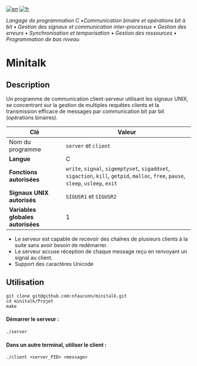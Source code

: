 [![en](https://img.shields.io/badge/lang-en-pink.svg)](https://github.com/nfauconn/minitalk/blob/master/README.md)
[![fr](https://img.shields.io/badge/lang-fr-purple.svg)](https://github.com/nfauconn/minitalk/blob/master/README.fr.md)

*Langage de programmation C* •*Communication binaire et opérations bit à bit* • *Gestion des signaux et communication inter-processus* • *Gestion des erreurs* • *Synchronisation et temporisation* • *Gestion des ressources* • *Programmation de bas niveau*

# Minitalk

## Description

Un programme de communication client-serveur utilisant les signaux UNIX, se concentrant sur la gestion de multiples requêtes clients et la transmission efficace de messages par communication bit par bit (opérations binaires).

| Clé | Valeur |
| -- | -- |
| Nom du programme | `server` et `client` |
**Langue** | C
**Fonctions autorisées** | `write`, `signal`, `sigemptyset`, `sigaddset`, `sigaction`, `kill`, `getpid`, `malloc`, `free`, `pause`, `sleep`, `usleep`, `exit`
**Signaux UNIX autorisés** | `SIGUSR1` et `SIGUSR2`
**Variables globales autorisées** | 1

- Le serveur est capable de recevoir des chaînes de plusieurs clients à la suite sans avoir besoin de redémarrer.
- Le serveur accuse réception de chaque message reçu en renvoyant un signal au client.
- Support des caractères Unicode

## Utilisation

```shell
git clone git@github.com:nfauconn/minitalk.git
cd minitalk/Projet
make
```

#### Démarrer le serveur :
```shell
./server
```

#### Dans un autre terminal, utiliser le client :
```shell
./client <server_PID> <message>
```